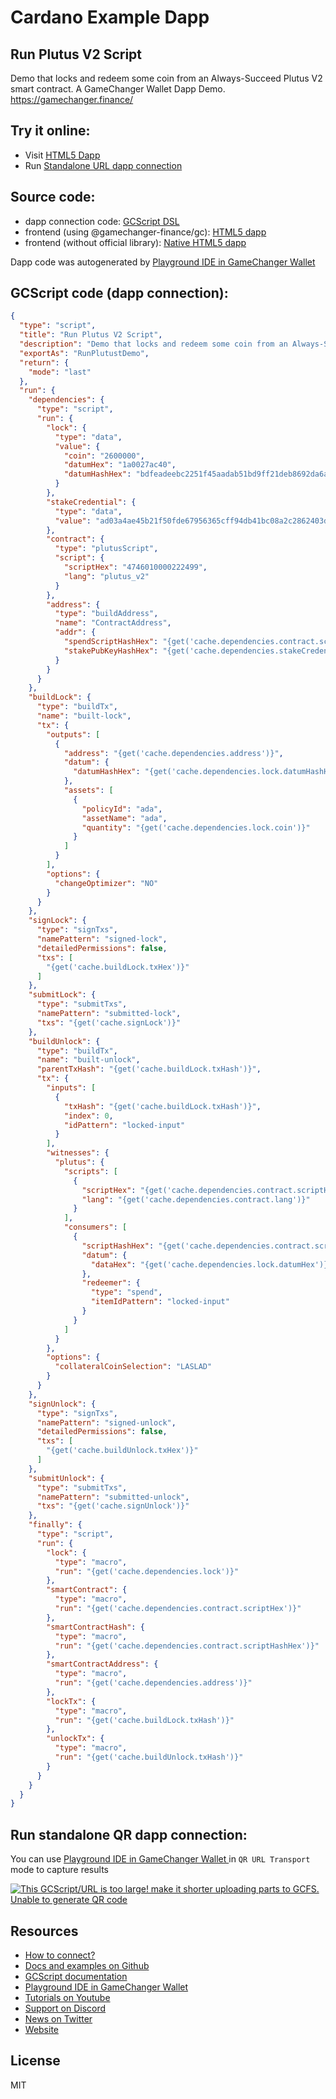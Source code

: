 
# Cardano Example Dapp

## **Run Plutus V2 Script**

Demo that locks and redeem some coin from an Always-Succeed Plutus V2 smart contract. A GameChanger Wallet Dapp Demo. https://gamechanger.finance/


## Try it online: 

-  Visit [HTML5 Dapp](https://gamechangerfinance.github.io/gamechanger.wallet/examples/Run%20Plutus%20V2%20Script.html)
-  Run [Standalone URL dapp connection](https://beta-wallet.gamechanger.finance/api/2/run/1-H4sIAAAAAAAAA6VW227bRhD9FYIvSQFHpihStvImyEAS1EiM2m0eAiMY7g4tIstLuctEiqF_78wuJZKyXLONnqSZ2bmcOWdXj77ZVui_9bWos8r4Z77JjGLDH03h3ajGNNr7K_Ru926JLjIrCwq6wrz0zBqMp0rxTXtQSK9GiZh7uszRE2VWeGld5uTxluoHbPWb20YIRNlLrnOoDcUWpgZhJt7Sewc5rtZQPGDtfQal0HhXUFUe15t4a2Mq_fb8_IGihIuapFkBhcBzahE3VVmbpXZDuDKGT5KvRtPU1Pmjn5eSx1Sgjb8jR2OtEissJBYiQ82_j9Fpw3janluCAXJ-B9Ugm3lsMofzgD-MGpgmf48bMk4hCMILEFFnB712vkSmCIReIsIwnqZRDCAhiaeJXKRpOJWYXM4XoYQ5XMQYx_EikTEFwKUIAMJ45u9oEm3gG654C4XJQD3bpg8ymEEEGMVJOE3jIJU4v1jE89k8Fmm6iGQSTRMRXEIowst5GAUzSd9nEcO1X1Yve2WBPhClhYz87pubMLqI5sGUUQnDMFosKFDRAg_Hv34P7RAgZY26v4KkyZRctuYzv6Ddk3XV9tE5-KStyot03XQAPz6gef1KgFjjpL_qyYF8un_i1W87vwX0pkl-x-2ITEfwc4rdjkeyA1wPiWNtd5tuHjaYN5ZeJMUNh5aNqRpDUHx57GB5vn4b4lq3_LK8HhLt2dNcedIPtv0Tqlpj20NVqkxsP0jLIOaT9X10_TvL3w3Q8Gb7YiUWiq1wv7s_80t7rdilO1l_IkOe_URaqP_xk29h1NlDcYQim-42e1bcgDHIGrd2lHs0JRrIFMobrPNMa1cpBaWRkebZBs0e1jUxmxaHey7fJHlmjhuwxpMtWI_purCVBoX2A7VI27p_FmoUUZqiTVtBTXy72_DWjvIPBiG3Y4bjVlYcqGXGn81oiXQ8oG-yG5U7oTltSp_X-SMzBTHRXaRO3t114Ir2r4bR2tzrsr04Xj7HgY5l9uLSTY71oP6v3Q99kcF4fR205R5MrPuE4iOMtMH8w7MYk2p2Q9WUSgGFglqRsG5RoWgf6uvl7fXyqlPQE4K9oKED0f6PilyxUzp62sYIJR16Oa0ll7PFlv8WKLUd_5TnIOpy7_33PbYl7L-X1dP3cGSm0-w-zuu0-au5B1f6IP_yyXs7skTvuaGcDMvdZlSWU1cLZXDL_S85Onbts_DnH12IUQHZCgAA)

## Source code:

- dapp connection code: [GCScript DSL](Run%20Plutus%20V2%20Script.gcscript)
- frontend (using @gamechanger-finance/gc): [HTML5 dapp](Run%20Plutus%20V2%20Script.html)
- frontend (without official library): [Native HTML5 dapp](Run%20Plutus%20V2%20Script_nolib.html)

Dapp code was autogenerated by [Playground IDE in GameChanger Wallet ](https://beta-wallet.gamechanger.finance/playground)

## GCScript code (dapp connection):
```json
{
  "type": "script",
  "title": "Run Plutus V2 Script",
  "description": "Demo that locks and redeem some coin from an Always-Succeed Plutus V2 smart contract. A GameChanger Wallet Dapp Demo. https://gamechanger.finance/",
  "exportAs": "RunPlutustDemo",
  "return": {
    "mode": "last"
  },
  "run": {
    "dependencies": {
      "type": "script",
      "run": {
        "lock": {
          "type": "data",
          "value": {
            "coin": "2600000",
            "datumHex": "1a0027ac40",
            "datumHashHex": "bdfeadeebc2251f45aadab51bd9ff21deb8692da6a75e5559bd5daba8c0aa253"
          }
        },
        "stakeCredential": {
          "type": "data",
          "value": "ad03a4ae45b21f50fde67956365cff94db41bc08a2c2862403d8a234"
        },
        "contract": {
          "type": "plutusScript",
          "script": {
            "scriptHex": "4746010000222499",
            "lang": "plutus_v2"
          }
        },
        "address": {
          "type": "buildAddress",
          "name": "ContractAddress",
          "addr": {
            "spendScriptHashHex": "{get('cache.dependencies.contract.scriptHashHex')}",
            "stakePubKeyHashHex": "{get('cache.dependencies.stakeCredential')}"
          }
        }
      }
    },
    "buildLock": {
      "type": "buildTx",
      "name": "built-lock",
      "tx": {
        "outputs": [
          {
            "address": "{get('cache.dependencies.address')}",
            "datum": {
              "datumHashHex": "{get('cache.dependencies.lock.datumHashHex')}"
            },
            "assets": [
              {
                "policyId": "ada",
                "assetName": "ada",
                "quantity": "{get('cache.dependencies.lock.coin')}"
              }
            ]
          }
        ],
        "options": {
          "changeOptimizer": "NO"
        }
      }
    },
    "signLock": {
      "type": "signTxs",
      "namePattern": "signed-lock",
      "detailedPermissions": false,
      "txs": [
        "{get('cache.buildLock.txHex')}"
      ]
    },
    "submitLock": {
      "type": "submitTxs",
      "namePattern": "submitted-lock",
      "txs": "{get('cache.signLock')}"
    },
    "buildUnlock": {
      "type": "buildTx",
      "name": "built-unlock",
      "parentTxHash": "{get('cache.buildLock.txHash')}",
      "tx": {
        "inputs": [
          {
            "txHash": "{get('cache.buildLock.txHash')}",
            "index": 0,
            "idPattern": "locked-input"
          }
        ],
        "witnesses": {
          "plutus": {
            "scripts": [
              {
                "scriptHex": "{get('cache.dependencies.contract.scriptHex')}",
                "lang": "{get('cache.dependencies.contract.lang')}"
              }
            ],
            "consumers": [
              {
                "scriptHashHex": "{get('cache.dependencies.contract.scriptHashHex')}",
                "datum": {
                  "dataHex": "{get('cache.dependencies.lock.datumHex')}"
                },
                "redeemer": {
                  "type": "spend",
                  "itemIdPattern": "locked-input"
                }
              }
            ]
          }
        },
        "options": {
          "collateralCoinSelection": "LASLAD"
        }
      }
    },
    "signUnlock": {
      "type": "signTxs",
      "namePattern": "signed-unlock",
      "detailedPermissions": false,
      "txs": [
        "{get('cache.buildUnlock.txHex')}"
      ]
    },
    "submitUnlock": {
      "type": "submitTxs",
      "namePattern": "submitted-unlock",
      "txs": "{get('cache.signUnlock')}"
    },
    "finally": {
      "type": "script",
      "run": {
        "lock": {
          "type": "macro",
          "run": "{get('cache.dependencies.lock')}"
        },
        "smartContract": {
          "type": "macro",
          "run": "{get('cache.dependencies.contract.scriptHex')}"
        },
        "smartContractHash": {
          "type": "macro",
          "run": "{get('cache.dependencies.contract.scriptHashHex')}"
        },
        "smartContractAddress": {
          "type": "macro",
          "run": "{get('cache.dependencies.address')}"
        },
        "lockTx": {
          "type": "macro",
          "run": "{get('cache.buildLock.txHash')}"
        },
        "unlockTx": {
          "type": "macro",
          "run": "{get('cache.buildUnlock.txHash')}"
        }
      }
    }
  }
}
```

## Run standalone QR dapp connection: 

You can use [Playground IDE in GameChanger Wallet ](https://beta-wallet.gamechanger.finance/playground) in `QR URL Transport` mode to capture results

[![This GCScript/URL is too large! make it shorter uploading parts to GCFS. Unable to generate QR code](Run%20Plutus%20V2%20Script.png)](https://gamechangerfinance.github.io/gamechanger.wallet/examples/Run%20Plutus%20V2%20Script.png)

## Resources
- [How to connect?](https://www.npmjs.com/package/@gamechanger-finance/gc)
- [Docs and examples on Github](https://github.com/GameChangerFinance/gamechanger.wallet/)
- [GCScript documentation](https://beta-wallet.gamechanger.finance/doc/api/v2)
- [Playground IDE in GameChanger Wallet ](https://beta-wallet.gamechanger.finance/playground)
- [Tutorials on Youtube](https://www.youtube.com/@gamechanger.finance)
- [Support on Discord](https://discord.gg/vpbfyRaDKG)
- [News on Twitter](https://twitter.com/GameChangerOk)
- [Website](https://gamechanger.finance)

## License
MIT 
    
